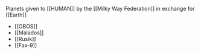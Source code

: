 Planets given to [[HUMAN]] by the [[Milky Way Federation]] in exchange for [[Earth]]

- [[OBOS]]
- [[Malados]]
- [[Rusik]]
- [[Fax-9]]